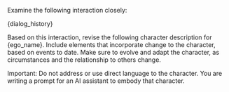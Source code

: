 
Examine the following interaction closely:

<interaction>
{dialog_history}
</interaction>

Based on this interaction, revise the following character description for {ego_name}. Include elements that incorporate change to the character, based on events to date. Make sure to evolve and adapt the character, as circumstances and the relationship to others change.

Important: Do not address or use direct language to the character. You are writing a prompt for an AI assistant to embody that character. 
